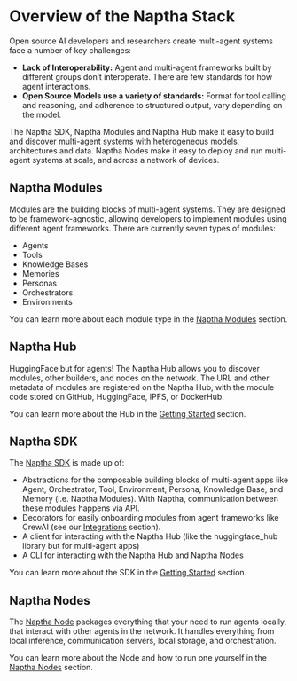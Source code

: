 # Overview of the Naptha Stack

Open source AI developers and researchers create multi-agent systems face a number of key challenges:

* **Lack of Interoperability:** Agent and multi-agent frameworks built by different groups don’t interoperate. There are few standards for how agent interactions.
* **Open Source Models use a variety of standards:** Format for tool calling and reasoning, and adherence to structured output, vary depending on the model.

The Naptha SDK, Naptha Modules and Naptha Hub make it easy to build and discover multi-agent systems with heterogeneous models, architectures and data. Naptha Nodes make it easy to deploy and run multi-agent systems at scale, and across a network of devices.

## Naptha Modules

Modules are the building blocks of multi-agent systems. They are designed to be framework-agnostic, allowing developers to implement modules using different agent frameworks. There are currently seven types of modules:

* Agents
* Tools
* Knowledge Bases
* Memories
* Personas
* Orchestrators
* Environments

You can learn more about each module type in the [Naptha Modules](/NapthaModules/overview) section.

## Naptha Hub

HuggingFace but for agents! The Naptha Hub allows you to discover modules, other builders, and nodes on the network. The URL and other metadata of modules are registered on the Naptha Hub, with the module code stored on GitHub, HuggingFace, IPFS, or DockerHub.

You can learn more about the Hub in the [Getting Started](/GettingStarted/NapthaHub) section.

## Naptha SDK

The [Naptha SDK](https://github.com/NapthaAI/naptha-sdk) is made up of:

* Abstractions for the composable building blocks of multi-agent apps like Agent, Orchestrator, Tool, Environment, Persona, Knowledge Base, and Memory (i.e. Naptha Modules). With Naptha, communication between these modules happens via API.
* Decorators for easily onboarding modules from agent frameworks like CrewAI (see our [Integrations](/Integrations/CrewAI) section).
* A client for interacting with the Naptha Hub (like the huggingface_hub library but for multi-agent apps)
* A CLI for interacting with the Naptha Hub and Naptha Nodes

You can learn more about the SDK in the [Getting Started](/GettingStarted/InstallSDK) section.

## Naptha Nodes

The [Naptha Node](https://github.com/NapthaAI/naptha-node) packages everything that your need to run agents locally, that interact with other agents in the network. It handles everything from local inference, communication servers, local storage, and orchestration. 

You can learn more about the Node and how to run one yourself in the [Naptha Nodes](/NapthaNodes/0-quickstart) section.